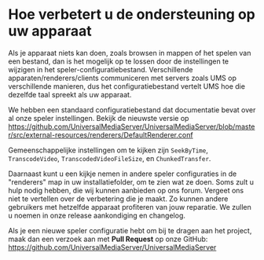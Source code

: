 # Hoe verbetert u de ondersteuning op uw apparaat

Als je apparaat niets kan doen, zoals browsen in mappen of het spelen van een bestand, dan is het mogelijk op te lossen door de instellingen te wijzigen in het speler-configuratiebestand. Verschillende apparaten/renderers/clients communiceren met servers zoals UMS op verschillende manieren, dus het configuratiebestand vertelt UMS hoe die dezelfde taal spreekt als uw apparaat.

We hebben een standaard configuratiebestand dat documentatie bevat over al onze speler instellingen. Bekijk de nieuwste versie op https://github.com/UniversalMediaServer/UniversalMediaServer/blob/master/src/external-resources/renderers/DefaultRenderer.conf

Gemeenschappelijke instellingen om te kijken zijn `SeekByTime`, `TranscodeVideo`, `TranscodedVideoFileSize`, en `ChunkedTransfer`.

Daarnaast kunt u een kijkje nemen in andere speler configuraties in de "renderers" map in uw installatiefolder, om te zien wat ze doen. Soms zult u hulp nodig hebben, die wij kunnen aanbieden op ons forum. Vergeet ons niet te vertellen over de verbetering die je maakt. Zo kunnen andere gebruikers met hetzelfde apparaat profiteren van jouw reparatie. We zullen u noemen in onze release aankondiging en changelog.

Als je een nieuwe speler configuratie hebt om bij te dragen aan het project, maak dan een verzoek aan met **Pull Request** op onze GitHub: https://github.com/UniversalMediaServer/UniversalMediaServer

